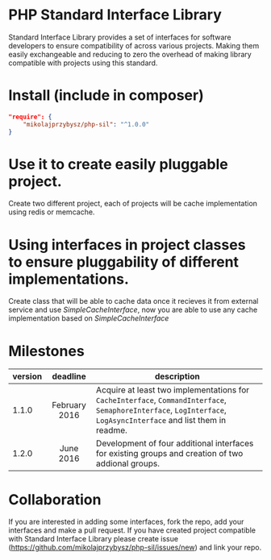 # PHP Standard Interface Library

Standard Interface Library provides a set of interfaces for software developers to ensure compatibility of across various projects. Making them easily exchangeable and reducing to zero the overhead of making library compatible with projects using this standard.

# Install (include in composer)

```json
"require": {
    "mikolajprzybysz/php-sil": "^1.0.0"
}
```

# Use it to create easily pluggable project.

Create two different project, each of projects will be cache implementation using redis or memcache.

# Using interfaces in project classes to ensure pluggability of different implementations.

Create class that will be able to cache data once it recieves it from external service and use *SimpleCacheInterface*,
now you are able to use any cache implementation based on *SimpleCacheInterface*

# Milestones
| version | deadline | description |
| :------- | :--------: | ----------- |
| 1.1.0   | February 2016 | Acquire at least two implementations for `CacheInterface`, `CommandInterface`, `SemaphoreInterface`, `LogInterface`, `LogAsyncInterface` and list them in readme. |
| 1.2.0   | June 2016 | Development of four additional interfaces for existing groups and creation of two addional groups. |

# Collaboration
If you are interested in adding some interfaces, fork the repo, add your interfaces and make a pull request.
If you have created project compatible with Standard Interface Library please create issue (https://github.com/mikolajprzybysz/php-sil/issues/new) and link your repo.

